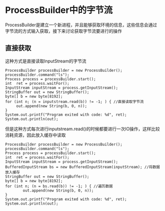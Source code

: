 # ProcessBuilder中的字节流
ProcessBuilder是建立一个新进程，并且能够获取环境的信息，这些信息会通过字节流的方式输入获取，接下来讨论获取字节流要进行的操作  
## 直接获取
这种方式是直接读取InputStream的字节流  
```
ProcessBuilder processBuilder = new ProcessBuilder();
processBuilder.command("ls");
Process process = processBuilder.start();
int  ret = process.waitFor();
InputStream inputStream = process.getInputStream();
StringBuffer out = new StringBuffer();
byte[] b = new byte[8192];
for (int n; (n = inputstream.read(b)) != -1; ) { //直接读取字节流
     out.append(new String(b, 0, n));
}
System.out.printf("Program exited with code: %d", ret);
System.out.println(out);
```
但是这种方式每次进行inputstream.read()的时候都要进行一次IO操作，这样比较消耗资源，因此放入缓存中读取  
```
ProcessBuilder processBuilder = new ProcessBuilder();
processBuilder.command("ls");
Process process = processBuilder.start();
int  ret = process.waitFor();
InputStream inputStream = process.getInputStream();
BufferedInputStream bs = new BufferedInputStream(inputStream); //将数据放入缓存
StringBuffer out = new StringBuffer();
byte[] b = new byte[8192];
for (int n; (n = bs.read(b)) != -1; ) { //遍历数据
        out.append(new String(b, 0, n));
}
System.out.printf("Program exited with code: %d", ret);
System.out.println(out);
```
